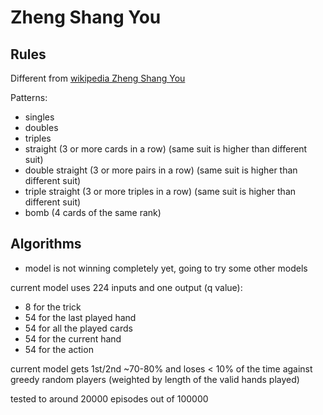 # Zheng Shang You

## Rules

Different from [wikipedia Zheng Shang You](https://en.wikipedia.org/wiki/Zheng_Shangyou)

Patterns:

- singles
- doubles
- triples
- straight (3 or more cards in a row) (same suit is higher than different suit)
- double straight (3 or more pairs in a row) (same suit is higher than different suit)
- triple straight (3 or more triples in a row) (same suit is higher than different suit)
- bomb (4 cards of the same rank)

## Algorithms

- model is not winning completely yet, going to try some other models

current model uses 224 inputs and one output (q value):

- 8 for the trick
- 54 for the last played hand
- 54 for all the played cards
- 54 for the current hand
- 54 for the action

current model gets 1st/2nd ~70-80% and loses < 10% of the time against greedy random players (weighted by length of the valid hands played)

tested to around 20000 episodes out of 100000
